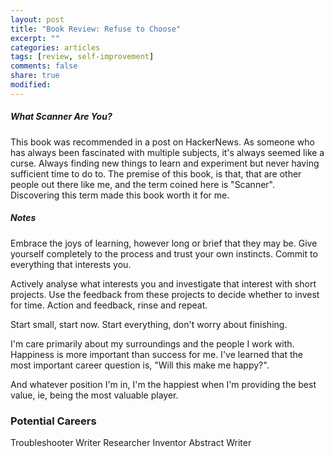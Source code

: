 ```yaml
---
layout: post
title: "Book Review: Refuse to Choose"
excerpt: ""
categories: articles
tags: [review, self-improvement]
comments: false
share: true
modified:
---
```


##### What Scanner Are You?

This book was recommended in a post on HackerNews. As someone who has
always been fascinated with multiple subjects, it's always seemed like
a curse. Always finding new things to learn and experiment but never
having sufficient time to do to. The premise of this book, is that,
that are other people out there like me, and the term coined here is
"Scanner". Discovering this term made this book worth it for me.

##### Notes

Embrace the joys of learning, however long or brief that they may be.
Give yourself completely to the process and trust your own instincts.
Commit to everything that interests you.

Actively analyse what interests you and investigate that interest with
short projects. Use the feedback from these projects to decide whether
to invest for time. Action and feedback, rinse and repeat.

Start small, start now. Start everything, don't worry about finishing.

I'm care primarily about my surroundings and the people I work with.
Happiness is more important than success for me. I've learned that
the most important career question is, "Will this make me happy?".

And whatever position I'm in, I'm the happiest when I'm providing the
best value, ie, being the most valuable player.

### Potential Careers

Troubleshooter
Writer
Researcher
Inventor
Abstract Writer

